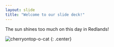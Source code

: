 ```yaml
---
layout: slide
title: "Welcome to our slide deck!"
---
```


The sun shines too much on this day in Redlands!

![cherryontop-o-cat](https://octodex.github.com/images/cherryontop-o-cat.png)
{: .center}
